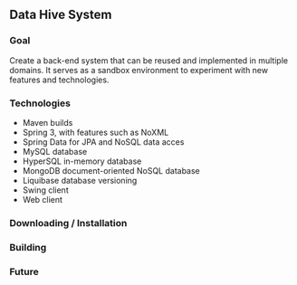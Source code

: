 ## Data Hive System ##

### Goal ###
Create a back-end system that can be reused and implemented in multiple domains.
It serves as a sandbox environment to experiment with new features and technologies.

### Technologies ###
* Maven builds
* Spring 3, with features such as NoXML
* Spring Data for JPA and NoSQL data acces
* MySQL database
* HyperSQL in-memory database
* MongoDB document-oriented NoSQL database
* Liquibase database versioning
* Swing client
* Web client

### Downloading / Installation ###
### Building ###
### Future ###